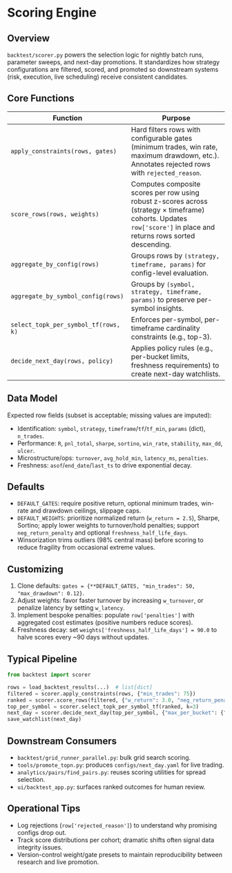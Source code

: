 # Scoring Engine

## Overview
`backtest/scorer.py` powers the selection logic for nightly batch runs, parameter sweeps, and next-day promotions. It standardizes how strategy configurations are filtered, scored, and promoted so downstream systems (risk, execution, live scheduling) receive consistent candidates.

## Core Functions
| Function | Purpose |
| --- | --- |
| `apply_constraints(rows, gates)` | Hard filters rows with configurable gates (minimum trades, win rate, maximum drawdown, etc.). Annotates rejected rows with `rejected_reason`. |
| `score_rows(rows, weights)` | Computes composite scores per row using robust z-scores across (strategy × timeframe) cohorts. Updates `row['score']` in place and returns rows sorted descending. |
| `aggregate_by_config(rows)` | Groups rows by `(strategy, timeframe, params)` for config-level evaluation. |
| `aggregate_by_symbol_config(rows)` | Groups by `(symbol, strategy, timeframe, params)` to preserve per-symbol insights. |
| `select_topk_per_symbol_tf(rows, k)` | Enforces per-symbol, per-timeframe cardinality constraints (e.g., top-3). |
| `decide_next_day(rows, policy)` | Applies policy rules (e.g., per-bucket limits, freshness requirements) to create next-day watchlists. |

## Data Model
Expected row fields (subset is acceptable; missing values are imputed):
- Identification: `symbol`, `strategy`, `timeframe`/`tf`/`tf_min`, `params` (dict), `n_trades`.
- Performance: `R`, `pnl_total`, `sharpe`, `sortino`, `win_rate`, `stability`, `max_dd`, `ulcer`.
- Microstructure/ops: `turnover`, `avg_hold_min`, `latency_ms`, `penalties`.
- Freshness: `asof`/`end_date`/`last_ts` to drive exponential decay.

## Defaults
- `DEFAULT_GATES`: require positive return, optional minimum trades, win-rate and drawdown ceilings, slippage caps.
- `DEFAULT_WEIGHTS`: prioritize normalized return (`w_return = 2.5`), Sharpe, Sortino; apply lower weights to turnover/hold penalties; support `neg_return_penalty` and optional `freshness_half_life_days`.
- Winsorization trims outliers (98% central mass) before scoring to reduce fragility from occasional extreme values.

## Customizing
1. Clone defaults: `gates = {**DEFAULT_GATES, "min_trades": 50, "max_drawdown": 0.12}`.
2. Adjust weights: favor faster turnover by increasing `w_turnover`, or penalize latency by setting `w_latency`.
3. Implement bespoke penalties: populate `row['penalties']` with aggregated cost estimates (positive numbers reduce scores).
4. Freshness decay: set `weights['freshness_half_life_days'] = 90.0` to halve scores every ~90 days without updates.

## Typical Pipeline
```python
from backtest import scorer

rows = load_backtest_results(...)  # list[dict]
filtered = scorer.apply_constraints(rows, {"min_trades": 75})
ranked = scorer.score_rows(filtered, {"w_return": 3.0, "neg_return_penalty": 3.0})
top_per_symbol = scorer.select_topk_per_symbol_tf(ranked, k=3)
next_day = scorer.decide_next_day(top_per_symbol, {"max_per_bucket": {"LIQUID": 5}})
save_watchlist(next_day)
```

## Downstream Consumers
- `backtest/grid_runner_parallel.py`: bulk grid search scoring.
- `tools/promote_topn.py`: produces `configs/next_day.yaml` for live trading.
- `analytics/pairs/find_pairs.py`: reuses scoring utilities for spread selection.
- `ui/backtest_app.py`: surfaces ranked outcomes for human review.

## Operational Tips
- Log rejections (`row['rejected_reason']`) to understand why promising configs drop out.
- Track score distributions per cohort; dramatic shifts often signal data integrity issues.
- Version-control weight/gate presets to maintain reproducibility between research and live promotion.
